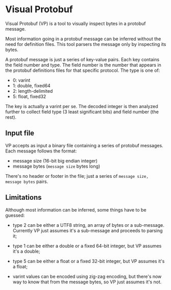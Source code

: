 
# Visual Protobuf

Visual Protobuf (VP) is a tool to visually inspect bytes in a protobuf message.

Most information going in a protobuf message can be inferred without the need for definition files. This tool parsers the message only by inspecting its bytes.

A protobuf message is just a series of key-value pairs. Each key contains the field number and type. The field number is the number that appears in the protobuf definitions files for that specific protocol. The type is one of:

* 0: varint
* 1: double, fixed64
* 2: length-delimited
* 5: float, fixed32

The key is actually a varint per se. The decoded integer is then analyzed further to collect field type (3 least significant bits) and field number (the rest).

## Input file

VP accepts as input a binary file containing a series of protobuf messages. Each message follows the format:

* message size (16-bit big endian integer)
* message bytes (`message size` bytes long)

There's no header or footer in the file; just a series of `message size, message bytes` pairs.

## Limitations

Although most information can be inferred, some things have to be guessed:

* type 2 can be either a UTF8 string, an array of bytes or a sub-message. Currently VP just assumes it's a sub-message and proceeds to parsing it;

* type 1 can be either a double or a fixed 64-bit integer, but VP assumes it's a double;

* type 5 can be either a float or a fixed 32-bit integer, but VP assumes it's a float;

* varint values can be encoded using zig-zag encoding, but there's now way to know that from the message bytes, so VP just assumes it's not.
